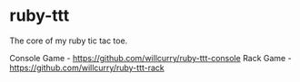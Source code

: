 # ruby-ttt
The core of my ruby tic tac toe.

Console Game - https://github.com/willcurry/ruby-ttt-console
Rack Game - https://github.com/willcurry/ruby-ttt-rack
